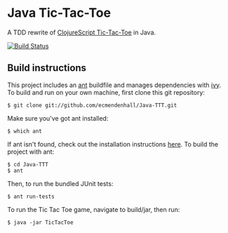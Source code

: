 # Java Tic-Tac-Toe

A TDD rewrite of [ClojureScript Tic-Tac-Toe](https://github.com/ecmendenhall/clojurescript-tic-tac-toe/) in Java.

[![Build Status](https://travis-ci.org/ecmendenhall/Java-TTT.png)](https://travis-ci.org/ecmendenhall/Java-TTT)

## Build instructions
This project includes an [ant](https://ant.apache.org/) buildfile and
manages dependencies with [ivy](https://ant.apache.org/ivy/). To build
and run on your own machine, first clone this git repository:

    $ git clone git://github.com/ecmendenhall/Java-TTT.git

Make sure you've got ant installed:

    $ which ant

If ant isn't found, check out the installation instructions [here](https://ant.apache.org/manual/index.html). To build the project with ant:

    $ cd Java-TTT
    $ ant

Then, to run the bundled JUnit tests:

    $ ant run-tests

To run the Tic Tac Toe game, navigate to build/jar, then run:

    $ java -jar TicTacToe

